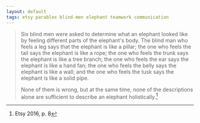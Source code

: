 ```yaml
---
layout: default
tags: etsy parables blind-men elephant teamwork communication
---
```


> Six blind men were asked to determine what an elephant looked like by feeling different parts of the elephant's body. The blind man who feels a leg says that the elephant is like a pillar; the one who feels the tail says the elephant is like a rope; the one who feels the trunk says the elephant is like a tree branch; the one who feels the ear says the elephant is like a hand fan; the one who feels the belly says the elephant is like a wall; and the one who feels the tusk says the elephant is like a solid pipe.
>
> None of them is wrong, but at the same time, none of the descriptions alone are sufficient to describe an elephant holistically.[^elephant]

[^elephant]: Etsy 2016, p. 8
